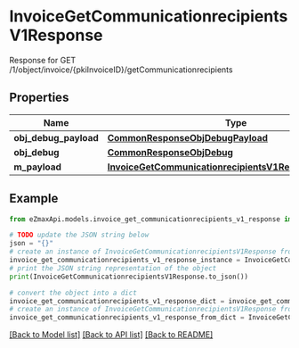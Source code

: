 # InvoiceGetCommunicationrecipientsV1Response

Response for GET /1/object/invoice/{pkiInvoiceID}/getCommunicationrecipients

## Properties

Name | Type | Description | Notes
------------ | ------------- | ------------- | -------------
**obj_debug_payload** | [**CommonResponseObjDebugPayload**](CommonResponseObjDebugPayload.md) |  | 
**obj_debug** | [**CommonResponseObjDebug**](CommonResponseObjDebug.md) |  | [optional] 
**m_payload** | [**InvoiceGetCommunicationrecipientsV1ResponseMPayload**](InvoiceGetCommunicationrecipientsV1ResponseMPayload.md) |  | 

## Example

```python
from eZmaxApi.models.invoice_get_communicationrecipients_v1_response import InvoiceGetCommunicationrecipientsV1Response

# TODO update the JSON string below
json = "{}"
# create an instance of InvoiceGetCommunicationrecipientsV1Response from a JSON string
invoice_get_communicationrecipients_v1_response_instance = InvoiceGetCommunicationrecipientsV1Response.from_json(json)
# print the JSON string representation of the object
print(InvoiceGetCommunicationrecipientsV1Response.to_json())

# convert the object into a dict
invoice_get_communicationrecipients_v1_response_dict = invoice_get_communicationrecipients_v1_response_instance.to_dict()
# create an instance of InvoiceGetCommunicationrecipientsV1Response from a dict
invoice_get_communicationrecipients_v1_response_from_dict = InvoiceGetCommunicationrecipientsV1Response.from_dict(invoice_get_communicationrecipients_v1_response_dict)
```
[[Back to Model list]](../README.md#documentation-for-models) [[Back to API list]](../README.md#documentation-for-api-endpoints) [[Back to README]](../README.md)


